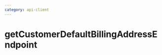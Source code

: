 ```yaml
---
category: api-client
---
```


# getCustomerDefaultBillingAddressEndpoint

<!-- PLACEHOLDER_DESCRIPTION -->
